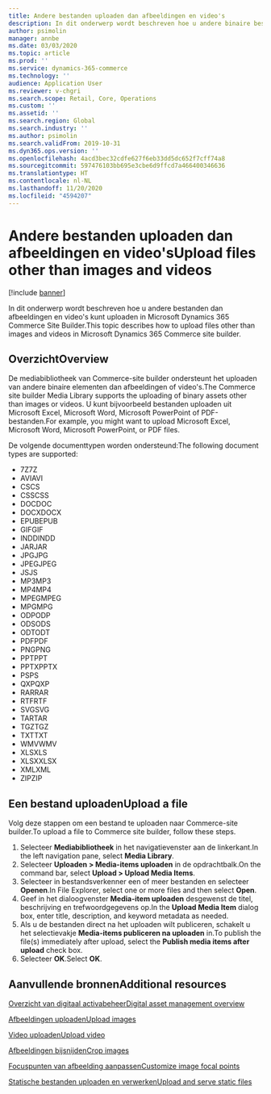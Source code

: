 ```yaml
---
title: Andere bestanden uploaden dan afbeeldingen en video's
description: In dit onderwerp wordt beschreven hoe u andere binaire bestanden dan afbeeldingen en video's kunt uploaden in Microsoft Dynamics 365 Commerce Site Builder.
author: psimolin
manager: annbe
ms.date: 03/03/2020
ms.topic: article
ms.prod: ''
ms.service: dynamics-365-commerce
ms.technology: ''
audience: Application User
ms.reviewer: v-chgri
ms.search.scope: Retail, Core, Operations
ms.custom: ''
ms.assetid: ''
ms.search.region: Global
ms.search.industry: ''
ms.author: psimolin
ms.search.validFrom: 2019-10-31
ms.dyn365.ops.version: ''
ms.openlocfilehash: 4acd3bec32cdfe627f6eb33dd5dc652f7cff74a8
ms.sourcegitcommit: 597476103bb695e3cbe6d9ffcd7a466400346636
ms.translationtype: HT
ms.contentlocale: nl-NL
ms.lasthandoff: 11/20/2020
ms.locfileid: "4594207"
---
```

# <a name="upload-files-other-than-images-and-videos"></a><span data-ttu-id="0f8e3-103">Andere bestanden uploaden dan afbeeldingen en video's</span><span class="sxs-lookup"><span data-stu-id="0f8e3-103">Upload files other than images and videos</span></span>

[!include [banner](includes/banner.md)]

<span data-ttu-id="0f8e3-104">In dit onderwerp wordt beschreven hoe u andere bestanden dan afbeeldingen en video's kunt uploaden in Microsoft Dynamics 365 Commerce Site Builder.</span><span class="sxs-lookup"><span data-stu-id="0f8e3-104">This topic describes how to upload files other than images and videos in Microsoft Dynamics 365 Commerce site builder.</span></span>

## <a name="overview"></a><span data-ttu-id="0f8e3-105">Overzicht</span><span class="sxs-lookup"><span data-stu-id="0f8e3-105">Overview</span></span>

<span data-ttu-id="0f8e3-106">De mediabibliotheek van Commerce-site builder ondersteunt het uploaden van andere binaire elementen dan afbeeldingen of video's.</span><span class="sxs-lookup"><span data-stu-id="0f8e3-106">The Commerce site builder Media Library supports the uploading of binary assets other than images or videos.</span></span> <span data-ttu-id="0f8e3-107">U kunt bijvoorbeeld bestanden uploaden uit Microsoft Excel, Microsoft Word, Microsoft PowerPoint of PDF-bestanden.</span><span class="sxs-lookup"><span data-stu-id="0f8e3-107">For example, you might want to upload Microsoft Excel, Microsoft Word, Microsoft PowerPoint, or PDF files.</span></span>

<span data-ttu-id="0f8e3-108">De volgende documenttypen worden ondersteund:</span><span class="sxs-lookup"><span data-stu-id="0f8e3-108">The following document types are supported:</span></span>
- <span data-ttu-id="0f8e3-109">7Z</span><span class="sxs-lookup"><span data-stu-id="0f8e3-109">7Z</span></span>
- <span data-ttu-id="0f8e3-110">AVI</span><span class="sxs-lookup"><span data-stu-id="0f8e3-110">AVI</span></span>
- <span data-ttu-id="0f8e3-111">CS</span><span class="sxs-lookup"><span data-stu-id="0f8e3-111">CS</span></span>
- <span data-ttu-id="0f8e3-112">CSS</span><span class="sxs-lookup"><span data-stu-id="0f8e3-112">CSS</span></span>
- <span data-ttu-id="0f8e3-113">DOC</span><span class="sxs-lookup"><span data-stu-id="0f8e3-113">DOC</span></span>
- <span data-ttu-id="0f8e3-114">DOCX</span><span class="sxs-lookup"><span data-stu-id="0f8e3-114">DOCX</span></span>
- <span data-ttu-id="0f8e3-115">EPUB</span><span class="sxs-lookup"><span data-stu-id="0f8e3-115">EPUB</span></span>
- <span data-ttu-id="0f8e3-116">GIF</span><span class="sxs-lookup"><span data-stu-id="0f8e3-116">GIF</span></span>
- <span data-ttu-id="0f8e3-117">INDD</span><span class="sxs-lookup"><span data-stu-id="0f8e3-117">INDD</span></span>
- <span data-ttu-id="0f8e3-118">JAR</span><span class="sxs-lookup"><span data-stu-id="0f8e3-118">JAR</span></span>
- <span data-ttu-id="0f8e3-119">JPG</span><span class="sxs-lookup"><span data-stu-id="0f8e3-119">JPG</span></span>
- <span data-ttu-id="0f8e3-120">JPEG</span><span class="sxs-lookup"><span data-stu-id="0f8e3-120">JPEG</span></span>
- <span data-ttu-id="0f8e3-121">JS</span><span class="sxs-lookup"><span data-stu-id="0f8e3-121">JS</span></span>
- <span data-ttu-id="0f8e3-122">MP3</span><span class="sxs-lookup"><span data-stu-id="0f8e3-122">MP3</span></span>
- <span data-ttu-id="0f8e3-123">MP4</span><span class="sxs-lookup"><span data-stu-id="0f8e3-123">MP4</span></span>
- <span data-ttu-id="0f8e3-124">MPEG</span><span class="sxs-lookup"><span data-stu-id="0f8e3-124">MPEG</span></span>
- <span data-ttu-id="0f8e3-125">MPG</span><span class="sxs-lookup"><span data-stu-id="0f8e3-125">MPG</span></span>
- <span data-ttu-id="0f8e3-126">ODP</span><span class="sxs-lookup"><span data-stu-id="0f8e3-126">ODP</span></span>
- <span data-ttu-id="0f8e3-127">ODS</span><span class="sxs-lookup"><span data-stu-id="0f8e3-127">ODS</span></span>
- <span data-ttu-id="0f8e3-128">ODT</span><span class="sxs-lookup"><span data-stu-id="0f8e3-128">ODT</span></span>
- <span data-ttu-id="0f8e3-129">PDF</span><span class="sxs-lookup"><span data-stu-id="0f8e3-129">PDF</span></span>
- <span data-ttu-id="0f8e3-130">PNG</span><span class="sxs-lookup"><span data-stu-id="0f8e3-130">PNG</span></span>
- <span data-ttu-id="0f8e3-131">PPT</span><span class="sxs-lookup"><span data-stu-id="0f8e3-131">PPT</span></span>
- <span data-ttu-id="0f8e3-132">PPTX</span><span class="sxs-lookup"><span data-stu-id="0f8e3-132">PPTX</span></span>
- <span data-ttu-id="0f8e3-133">PS</span><span class="sxs-lookup"><span data-stu-id="0f8e3-133">PS</span></span>
- <span data-ttu-id="0f8e3-134">QXP</span><span class="sxs-lookup"><span data-stu-id="0f8e3-134">QXP</span></span>
- <span data-ttu-id="0f8e3-135">RAR</span><span class="sxs-lookup"><span data-stu-id="0f8e3-135">RAR</span></span>
- <span data-ttu-id="0f8e3-136">RTF</span><span class="sxs-lookup"><span data-stu-id="0f8e3-136">RTF</span></span>
- <span data-ttu-id="0f8e3-137">SVG</span><span class="sxs-lookup"><span data-stu-id="0f8e3-137">SVG</span></span>
- <span data-ttu-id="0f8e3-138">TAR</span><span class="sxs-lookup"><span data-stu-id="0f8e3-138">TAR</span></span>
- <span data-ttu-id="0f8e3-139">TGZ</span><span class="sxs-lookup"><span data-stu-id="0f8e3-139">TGZ</span></span>
- <span data-ttu-id="0f8e3-140">TXT</span><span class="sxs-lookup"><span data-stu-id="0f8e3-140">TXT</span></span>
- <span data-ttu-id="0f8e3-141">WMV</span><span class="sxs-lookup"><span data-stu-id="0f8e3-141">WMV</span></span>
- <span data-ttu-id="0f8e3-142">XLS</span><span class="sxs-lookup"><span data-stu-id="0f8e3-142">XLS</span></span>
- <span data-ttu-id="0f8e3-143">XLSX</span><span class="sxs-lookup"><span data-stu-id="0f8e3-143">XLSX</span></span>
- <span data-ttu-id="0f8e3-144">XML</span><span class="sxs-lookup"><span data-stu-id="0f8e3-144">XML</span></span>
- <span data-ttu-id="0f8e3-145">ZIP</span><span class="sxs-lookup"><span data-stu-id="0f8e3-145">ZIP</span></span>

## <a name="upload-a-file"></a><span data-ttu-id="0f8e3-146">Een bestand uploaden</span><span class="sxs-lookup"><span data-stu-id="0f8e3-146">Upload a file</span></span>

<span data-ttu-id="0f8e3-147">Volg deze stappen om een bestand te uploaden naar Commerce-site builder.</span><span class="sxs-lookup"><span data-stu-id="0f8e3-147">To upload a file to Commerce site builder, follow these steps.</span></span>

1. <span data-ttu-id="0f8e3-148">Selecteer **Mediabibliotheek** in het navigatievenster aan de linkerkant.</span><span class="sxs-lookup"><span data-stu-id="0f8e3-148">In the left navigation pane, select **Media Library**.</span></span>
1. <span data-ttu-id="0f8e3-149">Selecteer **Uploaden \> Media-items uploaden** in de opdrachtbalk.</span><span class="sxs-lookup"><span data-stu-id="0f8e3-149">On the command bar, select **Upload \> Upload Media Items**.</span></span>
1. <span data-ttu-id="0f8e3-150">Selecteer in bestandsverkenner een of meer bestanden en selecteer **Openen**.</span><span class="sxs-lookup"><span data-stu-id="0f8e3-150">In File Explorer, select one or more files and then select **Open**.</span></span>
1. <span data-ttu-id="0f8e3-151">Geef in het dialoogvenster **Media-item uploaden** desgewenst de titel, beschrijving en trefwoordgegevens op.</span><span class="sxs-lookup"><span data-stu-id="0f8e3-151">In the **Upload Media Item** dialog box, enter title, description, and keyword metadata as needed.</span></span>
1. <span data-ttu-id="0f8e3-152">Als u de bestanden direct na het uploaden wilt publiceren, schakelt u het selectievakje **Media-items publiceren na uploaden** in.</span><span class="sxs-lookup"><span data-stu-id="0f8e3-152">To publish the file(s) immediately after upload, select the **Publish media items after upload** check box.</span></span>
1. <span data-ttu-id="0f8e3-153">Selecteer **OK**.</span><span class="sxs-lookup"><span data-stu-id="0f8e3-153">Select **OK**.</span></span>

## <a name="additional-resources"></a><span data-ttu-id="0f8e3-154">Aanvullende bronnen</span><span class="sxs-lookup"><span data-stu-id="0f8e3-154">Additional resources</span></span>

[<span data-ttu-id="0f8e3-155">Overzicht van digitaal activabeheer</span><span class="sxs-lookup"><span data-stu-id="0f8e3-155">Digital asset management overview</span></span>](dam-overview.md)

[<span data-ttu-id="0f8e3-156">Afbeeldingen uploaden</span><span class="sxs-lookup"><span data-stu-id="0f8e3-156">Upload images</span></span>](dam-upload-images.md)

[<span data-ttu-id="0f8e3-157">Video uploaden</span><span class="sxs-lookup"><span data-stu-id="0f8e3-157">Upload video</span></span>](dam-upload-video.md)

[<span data-ttu-id="0f8e3-158">Afbeeldingen bijsnijden</span><span class="sxs-lookup"><span data-stu-id="0f8e3-158">Crop images</span></span>](dam-crop-images.md)

[<span data-ttu-id="0f8e3-159">Focuspunten van afbeelding aanpassen</span><span class="sxs-lookup"><span data-stu-id="0f8e3-159">Customize image focal points</span></span>](dam-custom-focal-point.md)

[<span data-ttu-id="0f8e3-160">Statische bestanden uploaden en verwerken</span><span class="sxs-lookup"><span data-stu-id="0f8e3-160">Upload and serve static files</span></span>](upload-serve-static-files.md)
